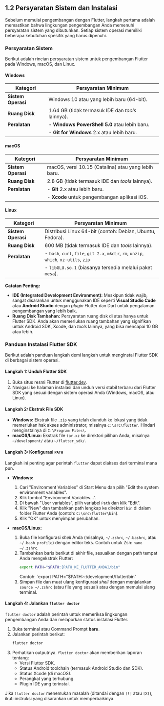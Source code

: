 ## 1.2 Persyaratan Sistem dan Instalasi

Sebelum memulai pengembangan dengan Flutter, langkah pertama adalah memastikan bahwa lingkungan pengembangan Anda memenuhi persyaratan sistem yang dibutuhkan. Setiap sistem operasi memiliki beberapa kebutuhan spesifik yang harus dipenuhi.

### Persyaratan Sistem

Berikut adalah rincian persyaratan sistem untuk pengembangan Flutter pada Windows, macOS, dan Linux.

#### Windows

| Kategori      | Persyaratan Minimum                                       |
|---------------|-----------------------------------------------------------|
| **Sistem Operasi** | Windows 10 atau yang lebih baru (64-bit).                 |
| **Ruang Disk**  | 1.64 GB (tidak termasuk IDE dan *tools* lainnya).          |
| **Peralatan**   | - **Windows PowerShell 5.0** atau lebih baru.             |
|               | - **Git for Windows** 2.x atau lebih baru.                |

#### macOS

| Kategori      | Persyaratan Minimum                                       |
|---------------|-----------------------------------------------------------|
| **Sistem Operasi** | macOS, versi 10.15 (Catalina) atau yang lebih baru.       |
| **Ruang Disk**  | 2.8 GB (tidak termasuk IDE dan *tools* lainnya).          |
| **Peralatan**   | - **Git** 2.x atau lebih baru.                            |
|               | - **Xcode** untuk pengembangan aplikasi iOS.              |

#### Linux

| Kategori      | Persyaratan Minimum                                       |
|---------------|-----------------------------------------------------------|
| **Sistem Operasi** | Distribusi Linux 64-bit (contoh: Debian, Ubuntu, Fedora). |
| **Ruang Disk**  | 600 MB (tidak termasuk IDE dan *tools* lainnya).          |
| **Peralatan**   | - `bash`, `curl`, `file`, `git 2.x`, `mkdir`, `rm`, `unzip`, `which`, `xz-utils`, `zip` |
|               | - `libGLU.so.1` (biasanya tersedia melalui paket `mesa`).   |

**Catatan Penting:**
- **IDE (Integrated Development Environment):** Meskipun tidak wajib, sangat disarankan untuk menggunakan IDE seperti **Visual Studio Code** atau **Android Studio** dengan *plugin* Flutter dan Dart untuk pengalaman pengembangan yang lebih baik.
- **Ruang Disk Tambahan:** Persyaratan ruang disk di atas hanya untuk Flutter SDK. Anda akan memerlukan ruang tambahan yang signifikan untuk Android SDK, Xcode, dan *tools* lainnya, yang bisa mencapai 10 GB atau lebih.

### Panduan Instalasi Flutter SDK

Berikut adalah panduan langkah demi langkah untuk menginstal Flutter SDK di berbagai sistem operasi.

#### Langkah 1: Unduh Flutter SDK

1.  Buka situs resmi Flutter di [flutter.dev](https://flutter.dev).
2.  Navigasi ke halaman instalasi dan unduh versi stabil terbaru dari Flutter SDK yang sesuai dengan sistem operasi Anda (Windows, macOS, atau Linux).

#### Langkah 2: Ekstrak File SDK

-   **Windows:** Ekstrak file `.zip` yang telah diunduh ke lokasi yang tidak memerlukan hak akses administrator, misalnya `C:\src\flutter`. Hindari menginstalnya di `C:\Program Files\`.
-   **macOS/Linux:** Ekstrak file `tar.xz` ke direktori pilihan Anda, misalnya `~/development/` atau `~/flutter_sdk/`.

#### Langkah 3: Konfigurasi `PATH`

Langkah ini penting agar perintah `flutter` dapat diakses dari terminal mana pun.

-   **Windows:**
    1.  Cari "Environment Variables" di Start Menu dan pilih "Edit the system environment variables".
    2.  Klik tombol "Environment Variables...".
    3.  Di bawah "User variables", pilih variabel `Path` dan klik "Edit".
    4.  Klik "New" dan tambahkan path lengkap ke direktori `bin` di dalam folder Flutter Anda (contoh: `C:\src\flutter\bin`).
    5.  Klik "OK" untuk menyimpan perubahan.

-   **macOS/Linux:**
    1.  Buka file konfigurasi *shell* Anda (misalnya, `~/.zshrc`, `~/.bashrc`, atau `~/.bash_profile`) dengan editor teks. Contoh untuk Zsh: `nano ~/.zshrc`.
    2.  Tambahkan baris berikut di akhir file, sesuaikan dengan path tempat Anda mengekstrak Flutter:
        ```bash
        export PATH="$PATH:[PATH_KE_FLUTTER_ANDA]/bin"
        ```
        Contoh: `export PATH="$PATH:~/development/flutter/bin"
    3.  Simpan file dan muat ulang konfigurasi *shell* dengan menjalankan `source ~/.zshrc` (atau file yang sesuai) atau dengan memulai ulang terminal.

#### Langkah 4: Jalankan `flutter doctor`

`flutter doctor` adalah perintah untuk memeriksa lingkungan pengembangan Anda dan melaporkan status instalasi Flutter.

1.  Buka terminal atau Command Prompt **baru**.
2.  Jalankan perintah berikut:
    ```bash
    flutter doctor
    ```
3.  Perhatikan outputnya. `flutter doctor` akan memberikan laporan tentang:
    -   Versi Flutter SDK.
    -   Status Android toolchain (termasuk Android Studio dan SDK).
    -   Status Xcode (di macOS).
    -   Perangkat yang terhubung.
    -   Plugin IDE yang terinstal.

Jika `flutter doctor` menemukan masalah (ditandai dengan `[!]` atau `[X]`), ikuti instruksi yang disarankan untuk memperbaikinya.